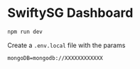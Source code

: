 # SwiftySG Dashboard

```bash
npm run dev
```

Create a ```.env.local``` file with the params

```
mongoDB=mongodb://XXXXXXXXXXXX
```
